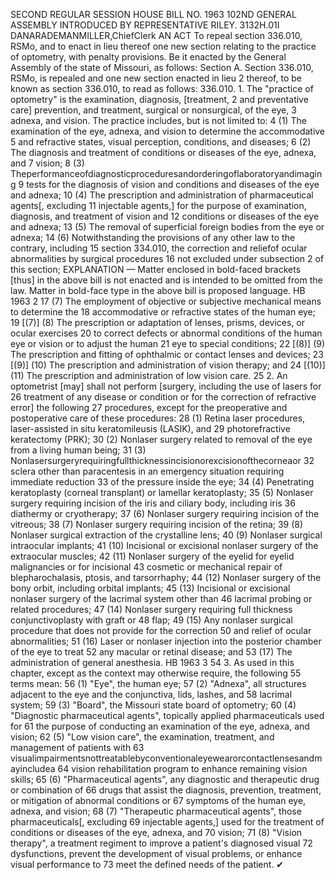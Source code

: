 SECOND REGULAR SESSION
HOUSE BILL NO. 1963
102ND GENERAL ASSEMBLY
INTRODUCED BY REPRESENTATIVE RILEY.
3132H.01I DANARADEMANMILLER,ChiefClerk
AN ACT
To repeal section 336.010, RSMo, and to enact in lieu thereof one new section relating to the
practice of optometry, with penalty provisions.
Be it enacted by the General Assembly of the state of Missouri, as follows:
Section A. Section 336.010, RSMo, is repealed and one new section enacted in lieu
2 thereof, to be known as section 336.010, to read as follows:
336.010. 1. The "practice of optometry" is the examination, diagnosis, [treatment,
2 and preventative care] prevention, and treatment, surgical or nonsurgical, of the eye,
3 adnexa, and vision. The practice includes, but is not limited to:
4 (1) The examination of the eye, adnexa, and vision to determine the accommodative
5 and refractive states, visual perception, conditions, and diseases;
6 (2) The diagnosis and treatment of conditions or diseases of the eye, adnexa, and
7 vision;
8 (3) Theperformanceofdiagnosticproceduresandorderingoflaboratoryandimaging
9 tests for the diagnosis of vision and conditions and diseases of the eye and adnexa;
10 (4) The prescription and administration of pharmaceutical agents[, excluding
11 injectable agents,] for the purpose of examination, diagnosis, and treatment of vision and
12 conditions or diseases of the eye and adnexa;
13 (5) The removal of superficial foreign bodies from the eye or adnexa;
14 (6) Notwithstanding the provisions of any other law to the contrary, including
15 section 334.010, the correction and reliefof ocular abnormalities by surgical procedures
16 not excluded under subsection 2 of this section;
EXPLANATION — Matter enclosed in bold-faced brackets [thus] in the above bill is not enacted and is
intended to be omitted from the law. Matter in bold-face type in the above bill is proposed language.
HB 1963 2
17 (7) The employment of objective or subjective mechanical means to determine the
18 accommodative or refractive states of the human eye;
19 [(7)] (8) The prescription or adaptation of lenses, prisms, devices, or ocular exercises
20 to correct defects or abnormal conditions of the human eye or vision or to adjust the human
21 eye to special conditions;
22 [(8)] (9) The prescription and fitting of ophthalmic or contact lenses and devices;
23 [(9)] (10) The prescription and administration of vision therapy; and
24 [(10)] (11) The prescription and administration of low vision care.
25 2. An optometrist [may] shall not perform [surgery, including the use of lasers for
26 treatment of any disease or condition or for the correction of refractive error] the following
27 procedures, except for the preoperative and postoperative care of these procedures:
28 (1) Retina laser procedures, laser-assisted in situ keratomileusis (LASIK), and
29 photorefractive keratectomy (PRK);
30 (2) Nonlaser surgery related to removal of the eye from a living human being;
31 (3) Nonlasersurgeryrequiringfullthicknessincisionorexcisionofthecorneaor
32 sclera other than paracentesis in an emergency situation requiring immediate reduction
33 of the pressure inside the eye;
34 (4) Penetrating keratoplasty (corneal transplant) or lamellar keratoplasty;
35 (5) Nonlaser surgery requiring incision of the iris and ciliary body, including iris
36 diathermy or cryotherapy;
37 (6) Nonlaser surgery requiring incision of the vitreous;
38 (7) Nonlaser surgery requiring incision of the retina;
39 (8) Nonlaser surgical extraction of the crystalline lens;
40 (9) Nonlaser surgical intraocular implants;
41 (10) Incisional or excisional nonlaser surgery of the extraocular muscles;
42 (11) Nonlaser surgery of the eyelid for eyelid malignancies or for incisional
43 cosmetic or mechanical repair of blepharochalasis, ptosis, and tarsorrhaphy;
44 (12) Nonlaser surgery of the bony orbit, including orbital implants;
45 (13) Incisional or excisional nonlaser surgery of the lacrimal system other than
46 lacrimal probing or related procedures;
47 (14) Nonlaser surgery requiring full thickness conjunctivoplasty with graft or
48 flap;
49 (15) Any nonlaser surgical procedure that does not provide for the correction
50 and relief of ocular abnormalities;
51 (16) Laser or nonlaser injection into the posterior chamber of the eye to treat
52 any macular or retinal disease; and
53 (17) The administration of general anesthesia.
HB 1963 3
54 3. As used in this chapter, except as the context may otherwise require, the following
55 terms mean:
56 (1) "Eye", the human eye;
57 (2) "Adnexa", all structures adjacent to the eye and the conjunctiva, lids, lashes, and
58 lacrimal system;
59 (3) "Board", the Missouri state board of optometry;
60 (4) "Diagnostic pharmaceutical agents", topically applied pharmaceuticals used for
61 the purpose of conducting an examination of the eye, adnexa, and vision;
62 (5) "Low vision care", the examination, treatment, and management of patients with
63 visualimpairmentsnottreatablebyconventionaleyewearorcontactlensesandmayincludea
64 vision rehabilitation program to enhance remaining vision skills;
65 (6) "Pharmaceutical agents", any diagnostic and therapeutic drug or combination of
66 drugs that assist the diagnosis, prevention, treatment, or mitigation of abnormal conditions or
67 symptoms of the human eye, adnexa, and vision;
68 (7) "Therapeutic pharmaceutical agents", those pharmaceuticals[, excluding
69 injectable agents,] used for the treatment of conditions or diseases of the eye, adnexa, and
70 vision;
71 (8) "Vision therapy", a treatment regiment to improve a patient's diagnosed visual
72 dysfunctions, prevent the development of visual problems, or enhance visual performance to
73 meet the defined needs of the patient.
✔